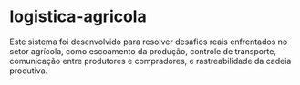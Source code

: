# logistica-agricola
Este sistema foi desenvolvido para resolver desafios reais enfrentados no setor agrícola, como escoamento da produção, controle de transporte, comunicação entre produtores e compradores, e rastreabilidade da cadeia produtiva.
